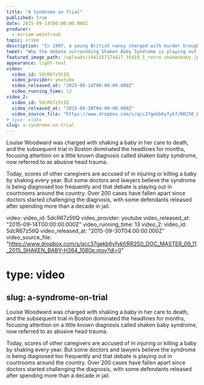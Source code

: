 ```yaml
---
title: "A Syndrome on Trial"
published: true
date: 2015-09-14T00:00:00.000Z
producer:
  - miriam-weintraub
topic: crime
description: "In 1997, a young British nanny charged with murder brought shaken baby syndrome into the national spotlight, and raised a scientific debate that continues to shape child abuse cases today."
tweet: "Why the debate surrounding Shaken Baby Syndrome is playing out in courtrooms across the country."
featured_image_path: /uploads/1442157174427_35418_1_retro-shakenbaby.jpg
appearance: light-text
video:
  video_id: 5dcR67z5tIQ
  video_provider: youtube
  video_released_at: "2015-09-14T00:00:00.000Z"
  video_running_time: 13
video_2:
  video_id: 5dcR67z5tIQ
  video_released_at: "2015-09-30T04:00:00.000Z"
  video_source_file: "https://www.dropbox.com/s/qcc37gekb6yfykf/RR250_DOC_MASTER_09_11_2015_SHAKEN_BABY-H264_1080p.mov?dl=0"
# type: video
slug: a-syndrome-on-trial
---
```


Louise Woodward was charged with shaking a baby in her care to death, and the subsequent trial in Boston dominated the headlines for months, focusing attention on a little known diagnosis called shaken baby syndrome, now referred to as abusive head trauma.

Today, scores of other caregivers are accused of in injuring or killing a baby by shaking every year. But some doctors and lawyers believe the syndrome is being diagnosed too frequently and that debate is playing out in courtrooms around the country. Over 200 cases have fallen apart since doctors started challenging the diagnosis, with some defendants released after spending more than a decade in jail.

video:
  video_id: 5dcR67z5tIQ
  video_provider: youtube
  video_released_at: "2015-09-14T00:00:00.000Z"
  video_running_time: 13
video_2:
  video_id: 5dcR67z5tIQ
  video_released_at: "2015-09-30T04:00:00.000Z"
  video_source_file: "https://www.dropbox.com/s/qcc37gekb6yfykf/RR250_DOC_MASTER_09_11_2015_SHAKEN_BABY-H264_1080p.mov?dl=0"
# type: video
slug: a-syndrome-on-trial
---

Louise Woodward was charged with shaking a baby in her care to death, and the subsequent trial in Boston dominated the headlines for months, focusing attention on a little known diagnosis called shaken baby syndrome, now referred to as abusive head trauma.

Today, scores of other caregivers are accused of in injuring or killing a baby by shaking every year. But some doctors and lawyers believe the syndrome is being diagnosed too frequently and that debate is playing out in courtrooms around the country. Over 200 cases have fallen apart since doctors started challenging the diagnosis, with some defendants released after spending more than a decade in jail.

